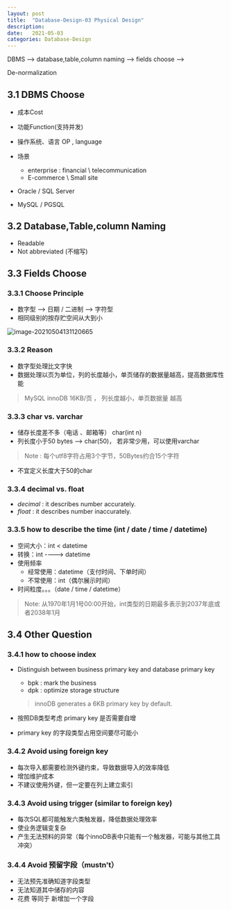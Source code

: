 ```yaml
---
layout: post
title:  "Database-Design-03 Physical Design"
description: 
date:   2021-05-03
categories: Database-Design
---
```


DBMS --> database,table,column naming --> fields choose --> 

De-normalization

## 3.1 DBMS Choose

- 成本Cost
- 功能Function(支持并发)
- 操作系统、语言 OP , language
- 场景
  - enterprise : financial \ telecommunication
  - E-commerce \ Small site

- Oracle / SQL Server 

- MySQL / PGSQL

## 3.2 Database,Table,column Naming

- Readable
- Not abbreviated (不缩写)

## 3.3 Fields Choose

### 3.3.1 Choose Principle

- 数字型 --> 日期 / 二进制 --> 字符型
- 相同级别的按存贮空间从大到小

![image-20210504131120665](E:\git_pro\HBhakunamatata.github.io\_posts\images\database_design\image-field-size.png)

### 3.3.2 Reason

- 数字型处理比文字快
- 数据处理以页为单位，列的长度越小，单页储存的数据量越高，提高数据库性能

> MySQL innoDB  16KB/页 ， 列长度越小，单页数据量 越高

### 3.3.3 char vs. varchar

- 储存长度差不多（电话 、邮箱等） char(int n)
- 列长度小于50 bytes --> char(50)， 若非常少用，可以使用varchar

> Note : 每个utf8字符占用3个字节，50Bytes约合15个字符

- 不宜定义长度大于50的char

### 3.3.4 decimal vs. float

- _decimal_ : it describes number accurately.
- _float_ : it describes number inaccurately.

### 3.3.5 how to describe the time (int / date / time / datetime)

- 空间大小：int < datetime
- 转换：int ----> datetime
- 使用频率
  - 经常使用：datetime（支付时间、下单时间）
  - 不常使用：int（偶尔展示时间）
- 时间粒度。。。（date / time / datetime）

> Note: 从1970年1月1号00:00开始，int类型的日期最多表示到2037年底或者2038年1月

## 3.4 Other Question

### 3.4.1 how to choose index

- Distinguish between business primary key and database primary key

  - bpk : mark the business
  - dpk : optimize storage structure

  > innoDB generates a 6KB primary key by default.

- 按照DB类型考虑 primary key 是否需要自增

- primary key 的字段类型占用空间要尽可能小

### 3.4.2 Avoid using foreign key

- 每次导入都需要检测外键约束，导致数据导入的效率降低
- 增加维护成本
- 不建议使用外键，但一定要在列上建立索引

### 3.4.3 Avoid using trigger (similar to foreign key)

- 每次SQL都可能触发六类触发器，降低数据处理效率
- 使业务逻辑变复杂
- 产生无法预料的异常（每个innoDB表中只能有一个触发器，可能与其他工具冲突）

### 3.4.4 Avoid 预留字段（mustn't）

- 无法预先准确知道字段类型
- 无法知道其中储存的内容
- 花费 等同于 新增加一个字段